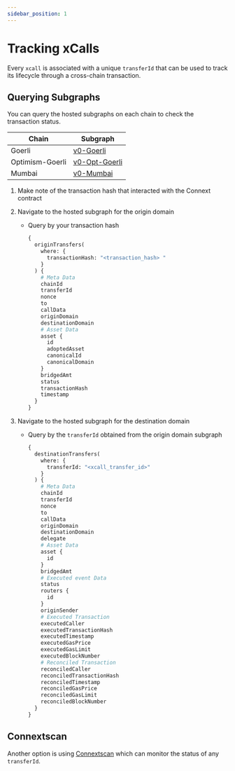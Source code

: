 ```yaml
---
sidebar_position: 1
---
```


# Tracking xCalls

Every `xcall` is associated with a unique `transferId` that can be used to track its lifecycle through a cross-chain transaction.

## Querying Subgraphs

You can query the hosted subgraphs on each chain to check the transaction status.

| Chain | Subgraph |
| --- | --- |
| Goerli | [v0-Goerli](https://thegraph.com/hosted-service/subgraph/connext/nxtp-amarok-runtime-v0-goerli) |
| Optimism-Goerli | [v0-Opt-Goerli](https://thegraph.com/hosted-service/subgraph/connext/amarok-runtime-v0-opt-goerli) |
| Mumbai | [v0-Mumbai](https://thegraph.com/hosted-service/subgraph/connext/nxtp-amarok-runtime-v0-mumbai) |

1.  Make note of the transaction hash that interacted with the Connext contract

2.  Navigate to the hosted subgraph for the origin domain
    - Query by your transaction hash
        
        ```graphql
        {
          originTransfers(
            where: {
              transactionHash: "<transaction_hash> "
            }
          ) {
            # Meta Data
            chainId
            transferId
            nonce
            to
            callData
            originDomain
            destinationDomain
            # Asset Data
            asset {
              id
              adoptedAsset
              canonicalId
              canonicalDomain
            }
            bridgedAmt
            status
            transactionHash
            timestamp
          }
        }
        ```
        
3.  Navigate to the hosted subgraph for the destination domain
    - Query by the `transferId` obtained from the origin domain subgraph
        
        ```graphql
        {
          destinationTransfers(
            where: {
              transferId: "<xcall_transfer_id>"
            }
          ) {
            # Meta Data
            chainId
            transferId
            nonce
            to
            callData
            originDomain
            destinationDomain
            delegate
            # Asset Data
            asset {
              id
            }
            bridgedAmt
            # Executed event Data
            status
            routers {
              id
            }
            originSender
            # Executed Transaction
            executedCaller
            executedTransactionHash
            executedTimestamp
            executedGasPrice
            executedGasLimit
            executedBlockNumber
            # Reconciled Transaction
            reconciledCaller
            reconciledTransactionHash
            reconciledTimestamp
            reconciledGasPrice
            reconciledGasLimit
            reconciledBlockNumber
          }
        }
        ```

## Connextscan

Another option is using [Connextscan](https://testnet.amarok.connextscan.io/) which can monitor the status of any `transferId`.
